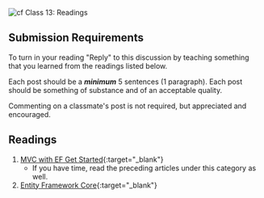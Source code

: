 ![cf](http://i.imgur.com/7v5ASc8.png) Class 13: Readings

## Submission Requirements

To turn in your reading "Reply" to this discussion by teaching something that you learned from the 
readings listed below.

Each post should be a ***minimum*** 5 sentences (1 paragraph). Each post should be something of substance and 
of an acceptable quality. 

Commenting on a classmate's post is not required, but appreciated and encouraged.


## Readings

1. [MVC with EF Get Started](https://docs.microsoft.com/en-us/aspnet/core/data/ef-mvc/intro){:target="_blank"} 
	- If you have time, read the preceding articles under this category as well.
1. [Entity Framework Core](https://docs.microsoft.com/en-us/ef/core/){:target="_blank"}


